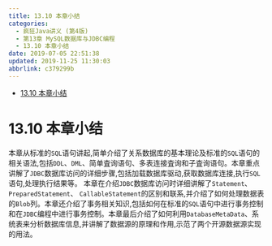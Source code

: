 ```yaml
---
title: 13.10 本章小结
categories: 
  - 疯狂Java讲义 (第4版)
  - 第13章 MySQL数据库与JDBC编程
  - 13.10 本章小结
date: 2019-07-05 22:51:38
updated: 2019-11-25 11:30:03
abbrlink: c379299b
---
```

<div id='my_toc'>

- [13.10 本章小结](/JavaReadingNotes/c379299b/#13-10-本章小结)

</div>
<!--more-->
<script>if (navigator.platform.toLowerCase() == 'win32'){document.getElementById('my_toc').style.display = 'none';}</script>

<!--end-->
# 13.10 本章小结 #
本章从标准的`SQL`语句讲起,简单介绍了关系数据库的基本理论及标准的`SQL`语句的相关语法,包括`DDL`、`DML`、简单査询语句、多表连接査询和子査询语句。本章重点讲解了`JDBC`数据库访问的详细步骤,包括加载数据库驱动,获取数据库连接,执行`SQL`语句,处理执行结果等。
本章在介绍`JDBC`数据库访问时详细讲解了`Statement`、 `PreparedStatement`、 `CallableStatement`的区别和联系,并介绍了如何处理数据表的`Blob`列。本章还介绍了事务相关知识,包括如何在标准的`SQL`语句中进行事务控制和在`JDBC`编程中进行事务控制。本章最后介绍了如何利用`DatabaseMetaData`、系统表来分析数据库信息,并讲解了数据源的原理和作用,示范了两个开源数据源实现的用法。

